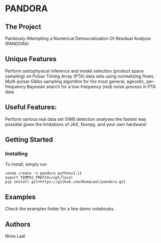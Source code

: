 # PANDORA

## The Project

Painlessly Attempting a Numerical Democratization Of Residual Analysis (PANDORA)

## Unique Features
Perform astrophysical inference and model selection (product space sampling) on Pulsar Timing Array (PTA) data sets using normalizing flows.
Multi-pulsar Gibbs sampling algorithm for the most general, agnostic, per-frequency Bayesian search for a low-frequency (red) noise process in PTA data <a id='https://arxiv.org/pdf/2410.11944'></a>

## Useful Features:
Perform various real data set GWB detection analyses the fastest way possible given the limitations of JAX, Numpy, and your own hardware!  

## Getting Started


### Installing

To install, simply run
```
conda create -n pandora python=3.11
export TEMPO2_PREFIX=/opt/local
pip install git+https://github.com/NimaLaal/pandora.git
```
## Examples

Check the examples folder for a few demo notebooks.

## Authors

Nima Laal

